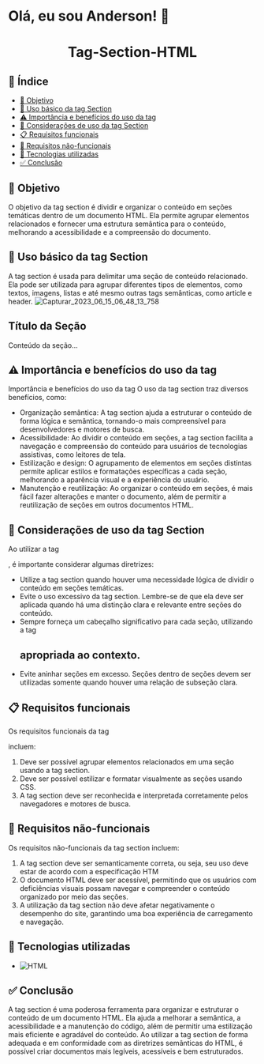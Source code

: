 # Olá, eu sou Anderson! 👋
<h1 align="center"> Tag-Section-HTML </h1>

## 🔗 Índice
* [🎯 Objetivo](#-objetivo)
* [📝 Uso básico da tag Section](#-Uso-básico-da-tag-Section)
* [⚠️ Importância e benefícios do uso da tag](#-Importância-e-benefícios-do-uso-tag-Section)
* [📍 Considerações de uso da tag Section](#-Considerações-de-uso-tag-Section)
* [📋 Requisitos funcionais](#-requisitos-funcionais)
* [📍 Requisitos não-funcionais](#-requisitos-não-funcionais)
* [🔧 Tecnologias utilizadas](#-tecnologias-utilizadas)
*  [✅ Conclusão](#-conclusão)





## 🎯 Objetivo
O objetivo da tag section é dividir e organizar o conteúdo em seções temáticas dentro de um documento HTML. Ela permite agrupar elementos relacionados e fornecer uma estrutura semântica para o conteúdo, melhorando a acessibilidade e a compreensão do documento.



## 📝 Uso básico da tag Section
A tag section é usada para delimitar uma seção de conteúdo relacionado. Ela pode ser utilizada para agrupar diferentes tipos de elementos, como textos, imagens, listas e até mesmo outras tags semânticas, como article e header.
![Capturar_2023_06_15_06_48_13_758](https://github.com/andersoncode55/Tag-section-HTML/assets/61977421/ac3ccead-9490-41fb-b8b4-6e7635b6e462)
<section>
  <h2>Título da Seção</h2>
  <p>Conteúdo da seção...</p>
</section>



## ⚠️ Importância e benefícios do uso da tag
Importância e benefícios do uso da tag
O uso da tag section traz diversos benefícios, como:
<ul>
  <li>Organização semântica: A tag section ajuda a estruturar o conteúdo de forma lógica e semântica, tornando-o mais compreensível para desenvolvedores e motores de busca.</li>
  <li>Acessibilidade: Ao dividir o conteúdo em seções, a tag section facilita a navegação e compreensão do conteúdo para usuários de tecnologias assistivas, como leitores de tela.</li>
  <li>Estilização e design: O agrupamento de elementos em seções distintas permite aplicar estilos e formatações específicas a cada seção, melhorando a aparência visual e a experiência do usuário.</li>
  <li>Manutenção e reutilização: Ao organizar o conteúdo em seções, é mais fácil fazer alterações e manter o documento, além de permitir a reutilização de seções em outros documentos HTML.</li>
</ul>


## 📍 Considerações de uso da tag Section
Ao utilizar a tag <section>, é importante considerar algumas diretrizes:
<ul>
  <li>Utilize a tag section quando houver uma necessidade lógica de dividir o conteúdo em seções temáticas.</li>
  <li>Evite o uso excessivo da tag section. Lembre-se de que ela deve ser aplicada quando há uma distinção clara e relevante entre seções do conteúdo.</li>
  <li>Sempre forneça um cabeçalho significativo para cada seção, utilizando a tag <h1> apropriada ao contexto.</li>
  <li>Evite aninhar seções em excesso. Seções dentro de seções devem ser utilizadas somente quando houver uma relação de subseção clara.</li>
</ul>


## 📋 Requisitos funcionais
Os requisitos funcionais da tag <section> incluem:

<ol>
  <li>Deve ser possível agrupar elementos relacionados em uma seção usando a tag section.</li>
  <li>Deve ser possível estilizar e formatar visualmente as seções usando CSS.</li>
  <li>A tag section deve ser reconhecida e interpretada corretamente pelos navegadores e motores de busca.</li>
</ol>

  
  

  
  
  
## 📍 Requisitos não-funcionais
  Os requisitos não-funcionais da tag section incluem:
  <ol>
  <li>A tag section deve ser semanticamente correta, ou seja, seu uso deve estar de acordo com a especificação HTM
  <li>O documento HTML deve ser acessível, permitindo que os usuários com deficiências visuais possam navegar e compreender o conteúdo organizado por meio das seções.</li>
  <li>A utilização da tag section não deve afetar negativamente o desempenho do site, garantindo uma boa experiência de carregamento e navegação.</li>
</ol>
  
  
  
  
  
  
  
## 🔧 Tecnologias utilizadas
- ![HTML](https://img.shields.io/badge/HTML5-E34F26?style=for-the-badge&logo=html5&logoColor=white)
  
  
  
  

  
  
  
## ✅ Conclusão
  A tag section é uma poderosa ferramenta para organizar e estruturar o conteúdo de um documento HTML. Ela ajuda a melhorar a semântica, a acessibilidade e a manutenção do código, além de permitir uma estilização mais eficiente e agradável do conteúdo. Ao utilizar a tag section de forma adequada e em conformidade com as diretrizes semânticas do HTML, é possível criar documentos mais legíveis, acessíveis e bem estruturados.





  
  

